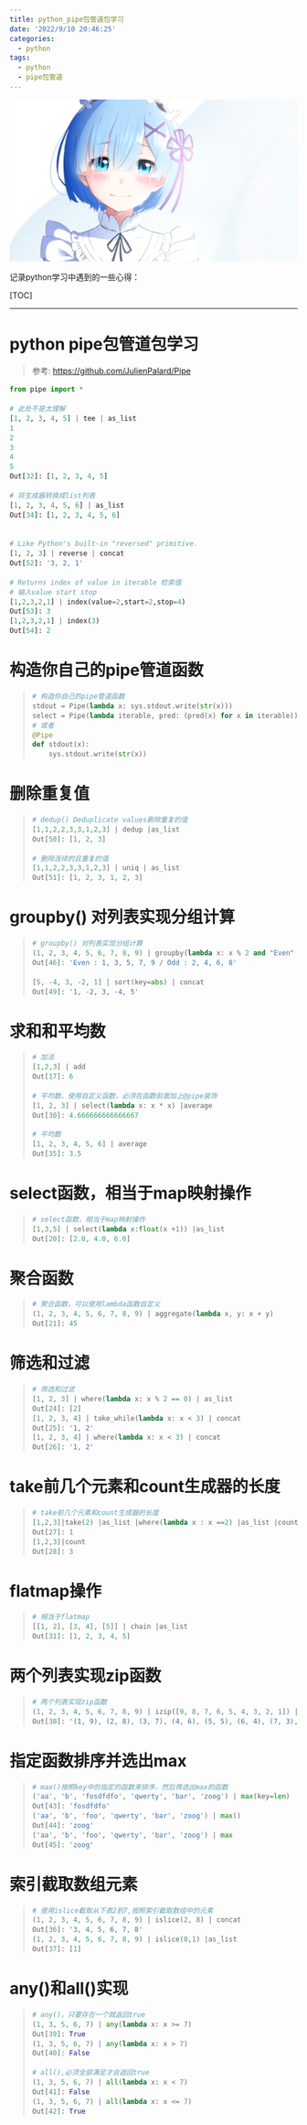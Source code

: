```yaml
---
title: python_pipe包管道包学习
date: '2022/9/10 20:46:25'
categories:
  - python
tags:
  - python
  - pipe包管道
---
```


![img](res/other/异世界蕾姆_0.jpg)



记录python学习中遇到的一些心得：

[TOC]

***

# python pipe包管道包学习

> 参考: https://github.com/JulienPalard/Pipe

```python
from pipe import *

# 此处不是太理解
[1, 2, 3, 4, 5] | tee | as_list
1
2
3
4
5
Out[32]: [1, 2, 3, 4, 5]

# 将生成器转换成list列表
[1, 2, 3, 4, 5, 6] | as_list
Out[34]: [1, 2, 3, 4, 5, 6]

    
# Like Python's built-in "reversed" primitive.
[1, 2, 3] | reverse | concat
Out[52]: '3, 2, 1'
    
# Returns index of value in iterable 检索值
# 输入value start stop
[1,2,3,2,1] | index(value=2,start=2,stop=4)
Out[53]: 3
[1,2,3,2,1] | index(3)
Out[54]: 2
```





# 构造你自己的pipe管道函数

> ```python
> # 构造你自己的pipe管道函数
> stdout = Pipe(lambda x: sys.stdout.write(str(x)))
> select = Pipe(lambda iterable, pred: (pred(x) for x in iterable))
> # 或者
> @Pipe
> def stdout(x):
>     sys.stdout.write(str(x))
> ```
>
> 



# 删除重复值

> ```python
> # dedup() Deduplicate values删除重复的值
> [1,1,2,2,3,3,1,2,3] | dedup |as_list
> Out[50]: [1, 2, 3]
> 
> # 删除连续的且重复的值
> [1,1,2,2,3,3,1,2,3] | uniq | as_list
> Out[51]: [1, 2, 3, 1, 2, 3]
> ```
>
> 



# groupby() 对列表实现分组计算

> ```python
> # groupby() 对列表实现分组计算
> (1, 2, 3, 4, 5, 6, 7, 8, 9) | groupby(lambda x: x % 2 and "Even" or "Odd") | select(lambda x: "%s : %s" % (x[0], (x[1] | concat(', ')))) | concat(' / ')
> Out[46]: 'Even : 1, 3, 5, 7, 9 / Odd : 2, 4, 6, 8'
>     
> [5, -4, 3, -2, 1] | sort(key=abs) | concat
> Out[49]: '1, -2, 3, -4, 5'
> ```
>
> 



# 求和和平均数

> ```python
> # 加法
> [1,2,3] | add
> Out[17]: 6
>     
> # 平均数，使用自定义函数，必须在函数前面加上@pipe装饰
> [1, 2, 3] | select(lambda x: x * x) |average
> Out[30]: 4.666666666666667
>     
> # 平均数
> [1, 2, 3, 4, 5, 6] | average
> Out[35]: 3.5
> ```



# select函数，相当于map映射操作

> ```python
> # select函数，相当于map映射操作
> [1,3,5] | select(lambda x:float(x +1)) |as_list
> Out[20]: [2.0, 4.0, 6.0]
> ```
>
> 



# 聚合函数

> ```python
> # 聚合函数，可以使用lambda函数自定义
> (1, 2, 3, 4, 5, 6, 7, 8, 9) | aggregate(lambda x, y: x + y)
> Out[21]: 45
> ```
>
> 



# 筛选和过滤

> ```python
> # 筛选和过滤
> [1, 2, 3] | where(lambda x: x % 2 == 0) | as_list
> Out[24]: [2]
> [1, 2, 3, 4] | take_while(lambda x: x < 3) | concat
> Out[25]: '1, 2'
> [1, 2, 3, 4] | where(lambda x: x < 3) | concat
> Out[26]: '1, 2'
> ```



# take前几个元素和count生成器的长度

> ```python
> # take前几个元素和count生成器的长度
> [1,2,3]|take(2) |as_list |where(lambda x : x ==2) |as_list |count
> Out[27]: 1
> [1,2,3]|count
> Out[28]: 3
> ```



# flatmap操作

> ```python
> # 相当于flatmap
> [[1, 2], [3, 4], [5]] | chain |as_list
> Out[31]: [1, 2, 3, 4, 5]
> ```
>
> 



# 两个列表实现zip函数

> ```python
> # 两个列表实现zip函数
> (1, 2, 3, 4, 5, 6, 7, 8, 9) | izip([9, 8, 7, 6, 5, 4, 3, 2, 1]) | concat
> Out[38]: '(1, 9), (2, 8), (3, 7), (4, 6), (5, 5), (6, 4), (7, 3), (8, 2), (9, 1)'
> ```
>
> 



# 指定函数排序并选出max

> ```python
> # max()按照key中的指定的函数来排序，然后筛选出max的函数
> ('aa', 'b', 'fosdfdfo', 'qwerty', 'bar', 'zoog') | max(key=len)
> Out[43]: 'fosdfdfo'
> ('aa', 'b', 'foo', 'qwerty', 'bar', 'zoog') | max()
> Out[44]: 'zoog'
> ('aa', 'b', 'foo', 'qwerty', 'bar', 'zoog') | max
> Out[45]: 'zoog'
> ```
>
> 



# 索引截取数组元素

> ```python
> # 使用islice截取从下表2到7,按照索引截取数组中的元素
> (1, 2, 3, 4, 5, 6, 7, 8, 9) | islice(2, 8) | concat
> Out[36]: '3, 4, 5, 6, 7, 8'
> (1, 2, 3, 4, 5, 6, 7, 8, 9) | islice(0,1) |as_list
> Out[37]: [1]
> ```
>
> 



# any()和all()实现

> ```python
> # any()，只要存在一个就返回true
> (1, 3, 5, 6, 7) | any(lambda x: x >= 7)
> Out[39]: True
> (1, 3, 5, 6, 7) | any(lambda x: x > 7)
> Out[40]: False
> 
> # all(),必须全部满足才会返回true
> (1, 3, 5, 6, 7) | all(lambda x: x < 7)
> Out[41]: False
> (1, 3, 5, 6, 7) | all(lambda x: x <= 7)
> Out[42]: True
> ```
>
> 